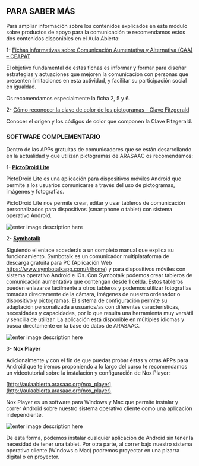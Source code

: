 ## PARA SABER MÁS


Para ampliar información sobre los contenidos explicados en este módulo sobre productos de apoyo para la comunicación te recomendamos estos dos contenidos disponibles en el Aula Abierta:

1- [Fichas informativas sobre Comunicación Aumentativa y Alternativa (CAA) – CEAPAT](http://aulaabierta.arasaac.org/fichas-informativas-comunicacion-aumentativa-alternativa-ceapat)
    

El objetivo fundamental de estas fichas es informar y formar para diseñar estrategias y actuaciones que mejoren la comunicación con personas que presenten limitaciones en esta actividad, y facilitar su participación social en igualdad.

Os recomendamos especialmente la ficha 2, 5 y 6.

2- [Cómo reconocer la clave de color de los pictogramas - Clave Fitzgerald](http://aulaabierta.arasaac.org/tutorial-caa-como-reconocer-las-claves-de-color-de-los-pictogramas)
    
Conocer el origen y los códigos de color que componen la Clave Fitzgerald.

### SOFTWARE COMPLEMENTARIO

Dentro de las APPs gratuitas de comunicadores que se están desarrollando en la actualidad y que utilizan pictogramas de ARASAAC os recomendamos:

1- [**PictoDroid Lite**](http://aulaabierta.arasaac.org/pictodroid-lite-0-inicio)

PictoDroid Lite es una aplicación para dispositivos móviles Android que permite a los usuarios comunicarse a través del uso de pictogramas, imágenes y fotografías.

PictoDroid Lite nos permite crear, editar y usar tableros de comunicación personalizados para dispositivos (smartphone o tablet) con sistema operativo Android.

![enter image description here](https://static.arasaac.org/images/aularagon/PictoDroid_ARASAAC_1-773x1030.png)

  
2- [**Symbotalk**](http://aulaabierta.arasaac.org/symbotalk-0-inicio-2)
    
Siguiendo el enlace accederás a un completo manual que explica su funcionamiento. Symbotalk es un comunicador multiplataforma de descarga gratuita para PC (Aplicación Web https://www.symbotalkapp.com/#/home) y para dispositivos móviles con sistema operativo Android e iOs. Con Symbotalk podemos crear tableros de comunicación aumentativa que contengan desde 1 celda. Estos tableros pueden enlazarse fácilmente a otros tableros y podemos utilizar fotografías tomadas directamente de la cámara, imágenes de nuestro ordenador o dispositivo y pictogramas. El sistema de configuración permite su adaptación personalizada a usuarios/as con diferentes características, necesidades y capacidades, por lo que resulta una herramienta muy versátil y sencilla de utilizar. La aplicación está disponible en múltiples idiomas y busca directamente en la base de datos de ARASAAC.

![enter image description here](https://static.arasaac.org/images/aularagon/Symbotalk_ARASAAC_1-1-1030x773.png)

3- **Nox Player**

Adicionalmente y con el fin de que puedas probar éstas y otras APPs para Android que te iremos proponiendo a lo largo del curso te recomendamos un videotutorial sobre la instalación y configuración de Nox Player:

[http://aulaabierta.arasaac.org/nox_player](http://aulaabierta.arasaac.org/nox_player)

Nox Player es un software para Windows y Mac que permite instalar y correr Android sobre nuestro sistema operativo cliente como una aplicación independiente.

![enter image description here](https://static.arasaac.org/images/aularagon/Nox_player.png)

De esta forma, podemos instalar cualquier aplicación de Android sin tener la necesidad de tener una tablet. Por otra parte, al correr bajo nuestro sistema operativo cliente (Windows o Mac) podremos proyectar en una pizarra digital o en proyector.
<!--stackedit_data:
eyJoaXN0b3J5IjpbMTExNDAzODM4OSwtMjc1MDU1MDA3LDcwNT
kxNDA4MCwtMzcxNzE5MzExLDQzOTQ4NzAyMiwtMjAzODMxNjk0
OV19
-->